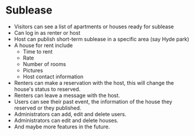 # Sublease

* Visitors can see a list of apartments or houses ready for sublease
* Can log in as renter or host
* Host can publish short-term sublease in a specific area (say Hyde park)
* A house for rent include 
  * Time to rent
  * Rate
  * Number of rooms
  * Pictures
  * Host contact information
* Renters can make a reservation with the host, this will change the house's status to reserved.
* Renters can leave a message with the host.
* Users can see their past event, the information of the house they reserved or they published.
* Administrators can add, edit and delete users.
* Administrators can edit and delete houses.
* And maybe more features in the future.